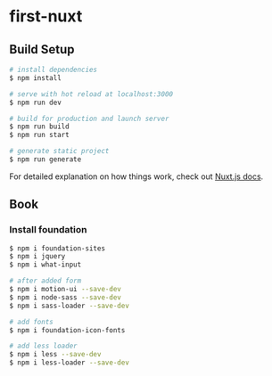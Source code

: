 # first-nuxt

## Build Setup

```bash
# install dependencies
$ npm install

# serve with hot reload at localhost:3000
$ npm run dev

# build for production and launch server
$ npm run build
$ npm run start

# generate static project
$ npm run generate
```

For detailed explanation on how things work, check out [Nuxt.js docs](https://nuxtjs.org).


## Book

### Install foundation

```sh
$ npm i foundation-sites
$ npm i jquery
$ npm i what-input

# after added form
$ npm i motion-ui --save-dev
$ npm i node-sass --save-dev
$ npm i sass-loader --save-dev

# add fonts
$ npm i foundation-icon-fonts 

# add less loader
$ npm i less --save-dev
$ npm i less-loader --save-dev
```

